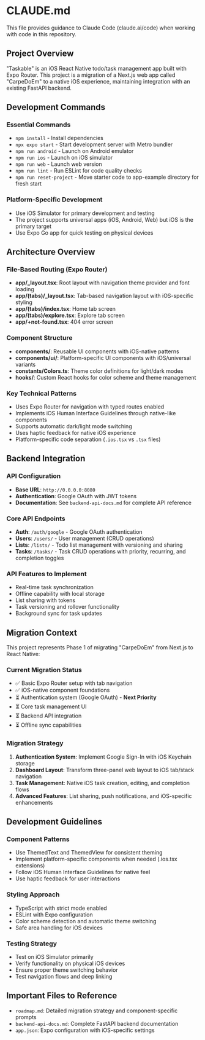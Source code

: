 # CLAUDE.md

This file provides guidance to Claude Code (claude.ai/code) when working with code in this repository.

## Project Overview

"Taskable" is an iOS React Native todo/task management app built with Expo Router. This project is a migration of a Next.js web app called "CarpeDoEm" to a native iOS experience, maintaining integration with an existing FastAPI backend.

## Development Commands

### Essential Commands
- `npm install` - Install dependencies
- `npx expo start` - Start development server with Metro bundler
- `npm run android` - Launch on Android emulator
- `npm run ios` - Launch on iOS simulator
- `npm run web` - Launch web version
- `npm run lint` - Run ESLint for code quality checks
- `npm run reset-project` - Move starter code to app-example directory for fresh start

### Platform-Specific Development
- Use iOS Simulator for primary development and testing
- The project supports universal apps (iOS, Android, Web) but iOS is the primary target
- Use Expo Go app for quick testing on physical devices

## Architecture Overview

### File-Based Routing (Expo Router)
- **app/_layout.tsx**: Root layout with navigation theme provider and font loading
- **app/(tabs)/_layout.tsx**: Tab-based navigation layout with iOS-specific styling
- **app/(tabs)/index.tsx**: Home tab screen
- **app/(tabs)/explore.tsx**: Explore tab screen
- **app/+not-found.tsx**: 404 error screen

### Component Structure
- **components/**: Reusable UI components with iOS-native patterns
- **components/ui/**: Platform-specific UI components with iOS/universal variants
- **constants/Colors.ts**: Theme color definitions for light/dark modes
- **hooks/**: Custom React hooks for color scheme and theme management

### Key Technical Patterns
- Uses Expo Router for navigation with typed routes enabled
- Implements iOS Human Interface Guidelines through native-like components
- Supports automatic dark/light mode switching
- Uses haptic feedback for native iOS experience
- Platform-specific code separation (`.ios.tsx` vs `.tsx` files)

## Backend Integration

### API Configuration
- **Base URL**: `http://0.0.0.0:8080`
- **Authentication**: Google OAuth with JWT tokens
- **Documentation**: See `backend-api-docs.md` for complete API reference

### Core API Endpoints
- **Auth**: `/auth/google` - Google OAuth authentication
- **Users**: `/users/` - User management (CRUD operations)
- **Lists**: `/lists/` - Todo list management with versioning and sharing
- **Tasks**: `/tasks/` - Task CRUD operations with priority, recurring, and completion toggles

### API Features to Implement
- Real-time task synchronization
- Offline capability with local storage
- List sharing with tokens
- Task versioning and rollover functionality
- Background sync for task updates

## Migration Context

This project represents Phase 1 of migrating "CarpeDoEm" from Next.js to React Native:

### Current Migration Status
- ✅ Basic Expo Router setup with tab navigation
- ✅ iOS-native component foundations
- ⏳ Authentication system (Google OAuth) - **Next Priority**
- ⏳ Core task management UI
- ⏳ Backend API integration
- ⏳ Offline sync capabilities

### Migration Strategy
1. **Authentication System**: Implement Google Sign-In with iOS Keychain storage
2. **Dashboard Layout**: Transform three-panel web layout to iOS tab/stack navigation
3. **Task Management**: Native iOS task creation, editing, and completion flows
4. **Advanced Features**: List sharing, push notifications, and iOS-specific enhancements

## Development Guidelines

### Component Patterns
- Use ThemedText and ThemedView for consistent theming
- Implement platform-specific components when needed (.ios.tsx extensions)
- Follow iOS Human Interface Guidelines for native feel
- Use haptic feedback for user interactions

### Styling Approach
- TypeScript with strict mode enabled
- ESLint with Expo configuration
- Color scheme detection and automatic theme switching
- Safe area handling for iOS devices

### Testing Strategy
- Test on iOS Simulator primarily
- Verify functionality on physical iOS devices
- Ensure proper theme switching behavior
- Test navigation flows and deep linking

## Important Files to Reference
- `roadmap.md`: Detailed migration strategy and component-specific prompts
- `backend-api-docs.md`: Complete FastAPI backend documentation
- `app.json`: Expo configuration with iOS-specific settings